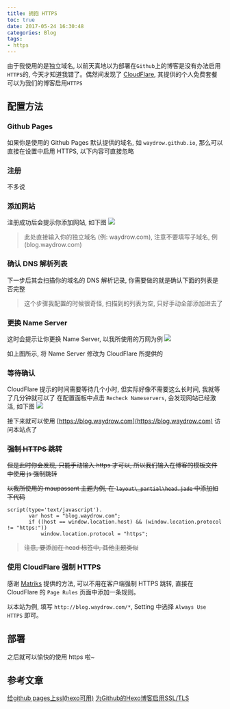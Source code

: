 ```yaml
---
title: 拥抱 HTTPS
toc: true
date: 2017-05-24 16:30:48
categories: Blog
tags:
- https
---
```


由于我使用的是独立域名, 以前天真地以为部署在`Github`上的博客是没有办法启用`HTTPS`的, 今天才知道我错了。偶然间发现了 [CloudFlare](https://www.cloudflare.com), 其提供的个人免费套餐可以为我们的博客启用`HTTPS`

## 配置方法

### Github Pages
如果你是使用的 Github Pages 默认提供的域名, 如 `waydrow.github.io`, 那么可以直接在设置中启用 HTTPS, 以下内容可直接忽略

### 注册
不多说

### 添加网站
注册成功后会提示你添加网站, 如下图
![](http://7xqoa3.com1.z0.glb.clouddn.com/cf_add.png)

> 此处直接输入你的独立域名 (例: waydrow.com), 注意不要填写子域名, 例(blog.waydrow.com)

### 确认 DNS 解析列表
下一步后其会扫描你的域名的 DNS 解析记录, 你需要做的就是确认下面的列表是否完整

> 这个步骤我配置的时候很奇怪, 扫描到的列表为空, 只好手动全部添加进去了

### 更换 Name Server
这时会提示让你更换 Name Server, 以我所使用的万网为例
![](http://7xqoa3.com1.z0.glb.clouddn.com/cf_change.png)

如上图所示, 将 Name Server 修改为 CloudFlare 所提供的

### 等待确认
CloudFlare 提示的时间需要等待几个小时, 但实际好像不需要这么长时间, 我就等了几分钟就可以了
在配置面板中点击 `Recheck Nameservers`, 会发现网站已经激活, 如下图
![](http://7xqoa3.com1.z0.glb.clouddn.com/cf_active.png)

接下来就可以使用 [https://blog.waydrow.com](https://blog.waydrow.com) 访问本站点了

### ~~强制 HTTPS 跳转~~
~~但是此时你会发现, 只能手动输入 https 才可以, 所以我们输入在博客的模板文件中使用 js 强制跳转~~

~~以我所使用的 maupassant 主题为例, 在 `layout\_partial\head.jade` 中添加如下代码~~

```jade
script(type='text/javascript').
       var host = "blog.waydrow.com";
       if ((host == window.location.host) && (window.location.protocol != "https:"))
           window.location.protocol = "https";
```

> ~~注意, 要添加在 head 标签中, 其他主题类似~~

### 使用 CloudFlare 强制 HTTPS
感谢 [Matriks](https://www.lyeec.me) 提供的方法, 可以不用在客户端强制 HTTPS 跳转, 直接在 CloudFlare 的 `Page Rules` 页面中添加一条规则。

以本站为例, 填写 `http://blog.waydrow.com/*`, Setting 中选择 `Always Use HTTPS` 即可。

## 部署
之后就可以愉快的使用 https 啦~

## 参考文章
[给github pages上ssl(hexo可用)](https://blog.xingoxu.com/2015/04/github-pages-ssl/)
[为Github的Hexo博客启用SSL/TLS](https://g2ex.github.io/2015/10/14/Hexo-with-SSL-Hosted-on-Github-Page/)
